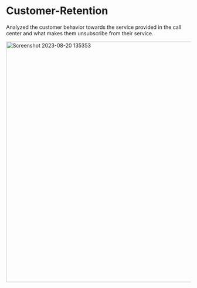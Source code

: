 # Customer-Retention
Analyzed the customer behavior towards the service provided in the call center and what makes them unsubscribe from their service.


<img width="655" alt="Screenshot 2023-08-20 135353" src="https://github.com/SowmiyaC02/Customer-Retention/assets/125535938/14cd0e04-bbb8-4426-892c-ae068c86d090">
